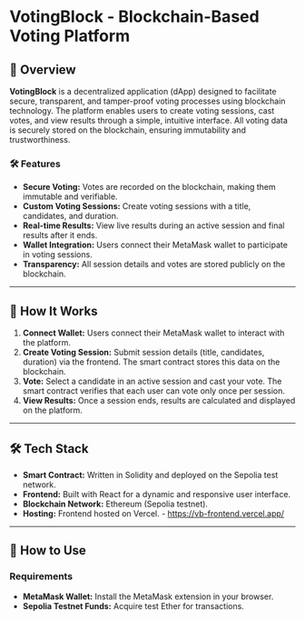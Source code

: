 # VotingBlock - Blockchain-Based Voting Platform

## 📖 Overview

**VotingBlock** is a decentralized application (dApp) designed to facilitate secure, transparent, and tamper-proof voting processes using blockchain technology. The platform enables users to create voting sessions, cast votes, and view results through a simple, intuitive interface. All voting data is securely stored on the blockchain, ensuring immutability and trustworthiness.

### 🛠 Features
- **Secure Voting:** Votes are recorded on the blockchain, making them immutable and verifiable.
- **Custom Voting Sessions:** Create voting sessions with a title, candidates, and duration.
- **Real-time Results:** View live results during an active session and final results after it ends.
- **Wallet Integration:** Users connect their MetaMask wallet to participate in voting sessions.
- **Transparency:** All session details and votes are stored publicly on the blockchain.

---

## 🚀 How It Works

1. **Connect Wallet:** Users connect their MetaMask wallet to interact with the platform.
2. **Create Voting Session:** Submit session details (title, candidates, duration) via the frontend. The smart contract stores this data on the blockchain.
3. **Vote:** Select a candidate in an active session and cast your vote. The smart contract verifies that each user can vote only once per session.
4. **View Results:** Once a session ends, results are calculated and displayed on the platform.

---

## 🛠 Tech Stack

- **Smart Contract:** Written in Solidity and deployed on the Sepolia test network.
- **Frontend:** Built with React for a dynamic and responsive user interface.
- **Blockchain Network:** Ethereum (Sepolia testnet).
- **Hosting:** Frontend hosted on Vercel. - https://vb-frontend.vercel.app/

---

## 📝 How to Use

### Requirements
- **MetaMask Wallet:** Install the MetaMask extension in your browser.
- **Sepolia Testnet Funds:** Acquire test Ether for transactions.
